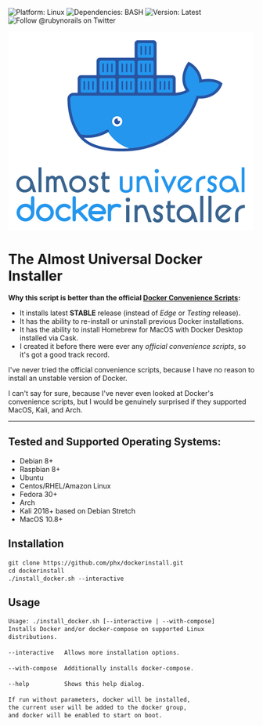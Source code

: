 ![Platform: Linux](https://img.shields.io/badge/platform-Linux%20and%20MacOS-blue)
![Dependencies: BASH](https://img.shields.io/badge/dependencies-BASH-blue)
![Version: Latest](https://img.shields.io/badge/version-latest-green)
![Follow @rubynorails on Twitter](https://img.shields.io/twitter/follow/rubynorails?label=follow&style=social)


![logo](./logo.png?raw=true)


# The Almost Universal Docker Installer

**Why this script is better than the official [Docker Convenience Scripts](https://docs.docker.com/install/linux/docker-ce/centos/#install-using-the-convenience-script):**

- It installs latest **STABLE** release (instead of *Edge* or *Testing* release).
- It has the ability to re-install or uninstall previous Docker installations.
- It has the ability to install Homebrew for MacOS with Docker Desktop installed via Cask.
- I created it before there were ever any *official convenience scripts*, so it's got a good track record.

I've never tried the official convenience scripts, because I have no reason to install an unstable version of Docker.

I can't say for sure, because I've never even looked at Docker's convenience scripts, but I would be genuinely surprised if they supported MacOS, Kali, and Arch.

---

## Tested and Supported Operating Systems:

- Debian 8+
- Raspbian 8+
- Ubuntu
- Centos/RHEL/Amazon Linux
- Fedora 30+
- Arch
- Kali 2018+ based on Debian Stretch
- MacOS 10.8+

## Installation

```
git clone https://github.com/phx/dockerinstall.git
cd dockerinstall
./install_docker.sh --interactive
```

## Usage

```
Usage: ./install_docker.sh [--interactive | --with-compose]
Installs Docker and/or docker-compose on supported Linux distributions.

--interactive	Allows more installation options.

--with-compose	Additionally installs docker-compose.

--help	        Shows this help dialog.

If run without parameters, docker will be installed,
the current user will be added to the docker group,
and docker will be enabled to start on boot.
```
